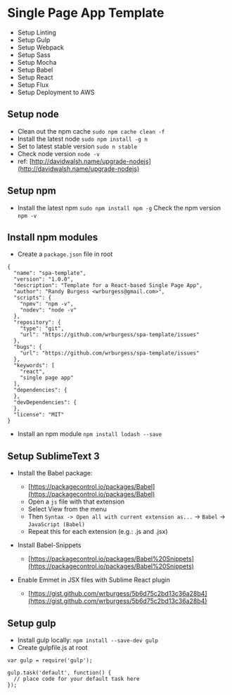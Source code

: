 # Single Page App Template

* Setup Linting
* Setup Gulp
* Setup Webpack
* Setup Sass
* Setup Mocha
* Setup Babel
* Setup React
* Setup Flux
* Setup Deployment to AWS

## Setup node

* Clean out the npm cache `sudo npm cache clean -f`
* Install the latest node `sudo npm install -g n`
* Set to latest stable version `sudo n stable`
* Check node version `node -v`
* ref: [http://davidwalsh.name/upgrade-nodejs](http://davidwalsh.name/upgrade-nodejs)

## Setup npm

* Install the latest npm `sudo npm install npm -g`
 Check the npm version `npm -v`

## Install npm modules

* Create a `package.json` file in root

```
{
  "name": "spa-template",
  "version": "1.0.0",
  "description": "Template for a React-based Single Page App",
  "author": "Randy Burgess <wrburgess@gmail.com>",
  "scripts": {
    "npmv": "npm -v",
    "nodev": "node -v"
  },
  "repository": {
    "type": "git",
    "url": "https://github.com/wrburgess/spa-template/issues"
  },
  "bugs": {
    "url": "https://github.com/wrburgess/spa-template/issues"
  },
  "keywords": [
    "react",
    "single page app"
  ],
  "dependencies": {
  },
  "devDependencies": {
  },
  "license": "MIT"
}
```

* Install an npm module `npm install lodash --save`

## Setup SublimeText 3

* Install the Babel package:
  - [https://packagecontrol.io/packages/Babel](https://packagecontrol.io/packages/Babel)
  - Open a `js` file with that extension
  - Select View from the menu
  - Then `Syntax -> Open all with current extension as...` -> `Babel` -> `JavaScript (Babel)`
  - Repeat this for each extension (e.g.: .js and .jsx)

* Install Babel-Snippets
  - [https://packagecontrol.io/packages/Babel%20Snippets](https://packagecontrol.io/packages/Babel%20Snippets)

* Enable Emmet in JSX files with Sublime React plugin
  - [https://gist.github.com/wrburgess/5b6d75c2bd13c36a28b4](https://gist.github.com/wrburgess/5b6d75c2bd13c36a28b4)

## Setup gulp

* Install gulp locally: `npm install --save-dev gulp`
* Create gulpfile.js at root

```
var gulp = require('gulp');

gulp.task('default', function() {
  // place code for your default task here
});
```
